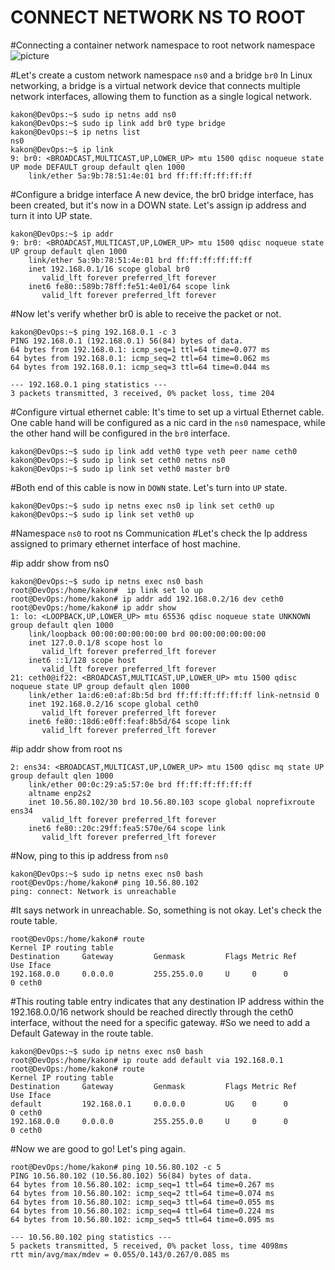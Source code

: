 # CONNECT NETWORK NS TO ROOT

#Connecting a container network namespace to root network namespace
<img src="NS to root.pn" alt="picture" />

#Let's create a custom network namespace `ns0` and a bridge `br0` In Linux networking, a bridge is a virtual network device that connects multiple network interfaces, allowing them to function as a single logical network.
```
kakon@DevOps:~$ sudo ip netns add ns0
kakon@DevOps:~$ sudo ip link add br0 type bridge
kakon@DevOps:~$ ip netns list
ns0
kakon@DevOps:~$ ip link
9: br0: <BROADCAST,MULTICAST,UP,LOWER_UP> mtu 1500 qdisc noqueue state UP mode DEFAULT group default qlen 1000
    link/ether 5a:9b:78:51:4e:01 brd ff:ff:ff:ff:ff:ff
```
#Configure a bridge interface
A new device, the br0 bridge interface, has been created, but it's now in a DOWN state. Let's assign ip address and turn it into UP state.
```
kakon@DevOps:~$ ip addr
9: br0: <BROADCAST,MULTICAST,UP,LOWER_UP> mtu 1500 qdisc noqueue state UP group default qlen 1000
    link/ether 5a:9b:78:51:4e:01 brd ff:ff:ff:ff:ff:ff
    inet 192.168.0.1/16 scope global br0
       valid_lft forever preferred_lft forever
    inet6 fe80::589b:78ff:fe51:4e01/64 scope link
       valid_lft forever preferred_lft forever
```
#Now let's verify whether br0 is able to receive the packet or not.
```
kakon@DevOps:~$ ping 192.168.0.1 -c 3
PING 192.168.0.1 (192.168.0.1) 56(84) bytes of data.
64 bytes from 192.168.0.1: icmp_seq=1 ttl=64 time=0.077 ms
64 bytes from 192.168.0.1: icmp_seq=2 ttl=64 time=0.062 ms
64 bytes from 192.168.0.1: icmp_seq=3 ttl=64 time=0.044 ms

--- 192.168.0.1 ping statistics ---
3 packets transmitted, 3 received, 0% packet loss, time 204
```
#Configure virtual ethernet cable:
It's time to set up a virtual Ethernet cable. One cable hand will be configured as a nic card in the `ns0` namespace, while the other hand will be configured in the `br0` interface.
```
kakon@DevOps:~$ sudo ip link add veth0 type veth peer name ceth0
kakon@DevOps:~$ sudo ip link set ceth0 netns ns0
kakon@DevOps:~$ sudo ip link set veth0 master br0
```
#Both end of this cable is now in `DOWN` state. Let's turn into `UP` state.
```
kakon@DevOps:~$ sudo ip netns exec ns0 ip link set ceth0 up
kakon@DevOps:~$ sudo ip link set veth0 up
```
#Namespace `ns0` to root ns Communication
#Let's check the Ip address assigned to primary ethernet interface of host machine.

#ip addr show from ns0 
```
kakon@DevOps:~$ sudo ip netns exec ns0 bash
root@DevOps:/home/kakon#  ip link set lo up
root@DevOps:/home/kakon# ip addr add 192.168.0.2/16 dev ceth0
root@DevOps:/home/kakon# ip addr show
1: lo: <LOOPBACK,UP,LOWER_UP> mtu 65536 qdisc noqueue state UNKNOWN group default qlen 1000
    link/loopback 00:00:00:00:00:00 brd 00:00:00:00:00:00
    inet 127.0.0.1/8 scope host lo
       valid_lft forever preferred_lft forever
    inet6 ::1/128 scope host
       valid_lft forever preferred_lft forever
21: ceth0@if22: <BROADCAST,MULTICAST,UP,LOWER_UP> mtu 1500 qdisc noqueue state UP group default qlen 1000
    link/ether 1a:d6:e0:af:8b:5d brd ff:ff:ff:ff:ff:ff link-netnsid 0
    inet 192.168.0.2/16 scope global ceth0
       valid_lft forever preferred_lft forever
    inet6 fe80::18d6:e0ff:feaf:8b5d/64 scope link
       valid_lft forever preferred_lft forever

```
#ip addr show from root ns
```
2: ens34: <BROADCAST,MULTICAST,UP,LOWER_UP> mtu 1500 qdisc mq state UP group default qlen 1000
    link/ether 00:0c:29:a5:57:0e brd ff:ff:ff:ff:ff:ff
    altname enp2s2
    inet 10.56.80.102/30 brd 10.56.80.103 scope global noprefixroute ens34
       valid_lft forever preferred_lft forever
    inet6 fe80::20c:29ff:fea5:570e/64 scope link
       valid_lft forever preferred_lft forever
```
#Now, ping to this ip address from `ns0`
```
kakon@DevOps:~$ sudo ip netns exec ns0 bash
root@DevOps:/home/kakon# ping 10.56.80.102
ping: connect: Network is unreachable
```
#It says network in unreachable. So, something is not okay. Let's check the route table.
```
root@DevOps:/home/kakon# route
Kernel IP routing table
Destination     Gateway         Genmask         Flags Metric Ref    Use Iface
192.168.0.0     0.0.0.0         255.255.0.0     U     0      0        0 ceth0
```
#This routing table entry indicates that any destination IP address within the 192.168.0.0/16 network should be reached directly through the ceth0 interface, without the need for a specific gateway.
#So we need to add a Default Gateway in the route table.
```
kakon@DevOps:~$ sudo ip netns exec ns0 bash
root@DevOps:/home/kakon# ip route add default via 192.168.0.1
root@DevOps:/home/kakon# route
Kernel IP routing table
Destination     Gateway         Genmask         Flags Metric Ref    Use Iface
default         192.168.0.1     0.0.0.0         UG    0      0        0 ceth0
192.168.0.0     0.0.0.0         255.255.0.0     U     0      0        0 ceth0
```
#Now we are good to go! Let's ping again.
```
root@DevOps:/home/kakon# ping 10.56.80.102 -c 5
PING 10.56.80.102 (10.56.80.102) 56(84) bytes of data.
64 bytes from 10.56.80.102: icmp_seq=1 ttl=64 time=0.267 ms
64 bytes from 10.56.80.102: icmp_seq=2 ttl=64 time=0.074 ms
64 bytes from 10.56.80.102: icmp_seq=3 ttl=64 time=0.055 ms
64 bytes from 10.56.80.102: icmp_seq=4 ttl=64 time=0.224 ms
64 bytes from 10.56.80.102: icmp_seq=5 ttl=64 time=0.095 ms

--- 10.56.80.102 ping statistics ---
5 packets transmitted, 5 received, 0% packet loss, time 4098ms
rtt min/avg/max/mdev = 0.055/0.143/0.267/0.085 ms
```

